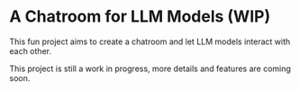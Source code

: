 # A Chatroom for LLM Models (WIP)

This fun project aims to create a chatroom and let LLM models interact with each other.

This project is still a work in progress, more details and features are coming soon.